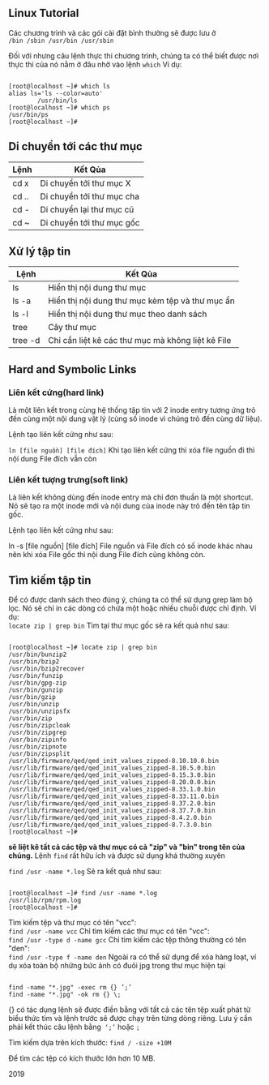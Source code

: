 ## Linux Tutorial

Các chương trình và các gói cài đặt bình thường sẽ được lưu ở
<code>
/bin
/sbin
/usr/bin
/usr/sbin
</code>


Đối với nhưng câu lệnh thực thi chương trình, chúng ta có thể biết được nơi thực thi của nó nằm ở đâu nhờ vào lệnh <code>which</code>
Ví dụ:
<pre><code>
[root@localhost ~]# which ls
alias ls='ls --color=auto'
        /usr/bin/ls
[root@localhost ~]# which ps
/usr/bin/ps
[root@localhost ~]#
</code></pre>

## Di chuyển tới các thư mục
|Lệnh|Kết Qủa|
|---|---|
|cd x|Di chuyển tới thư mục X|
|cd ..|Di chuyển tới thư mục cha|
|cd -|Di chuyển lại thư mục cũ|
|cd ~|Di chuyển tới thư mục gốc|

## Xử lý tập tin
|Lệnh|Kết Qủa|
|---|---|
|ls|Hiển thị nội dung thư mục|
|ls -a|Hiển thị nội dung thư mục kèm tệp và thư mục ẩn|
|ls -l|Hiển thị nội dung thư mục theo danh sách|
|tree|Cây thư mục|
|tree -d|Chỉ cần liệt kê các thư mục mà không liệt kê File|

## Hard and Symbolic Links
### Liên kết cứng(hard link)
Là một liên kết trong cùng hệ thống tập tin với 2 inode entry tương ứng trỏ đến cùng một nội dung vật lý (cùng số inode vì chúng trỏ đến cùng dữ liệu).

Lệnh tạo liên kết cứng như sau:

<code>ln [file nguồn] [file đích]</code>
Khi tạo liên kết cứng thì xóa file nguồn đi thì nội dung File đích vẫn còn

### Liên kết tượng trưng(soft link)
Là liên kết không dùng đến inode entry mà chỉ đơn thuần là một shortcut. Nó sẽ tạo ra một inode mới và nội dung của inode này trỏ đến tên tập tin gốc.

Lệnh tạo liên kết cứng như sau:

ln -s [file nguồn] [file đích]
File nguồn và File đích có số inode khác nhau nên khi xóa File gốc thì nội dung File đích cũng không còn.

## Tìm kiếm tập tin
Để có được danh sách theo đúng ý, chúng ta có thể sử dụng grep làm bộ lọc. Nó sẽ chỉ in các dòng có chứa một hoặc nhiều chuỗi được chỉ định. Ví dụ:  
<code>locate zip | grep bin</code>
Tìm tại thư mục gốc sẽ ra kết quả như sau:   
<pre><code>
[root@localhost ~]# locate zip | grep bin
/usr/bin/bunzip2
/usr/bin/bzip2
/usr/bin/bzip2recover
/usr/bin/funzip
/usr/bin/gpg-zip
/usr/bin/gunzip
/usr/bin/gzip
/usr/bin/unzip
/usr/bin/unzipsfx
/usr/bin/zip
/usr/bin/zipcloak
/usr/bin/zipgrep
/usr/bin/zipinfo
/usr/bin/zipnote
/usr/bin/zipsplit
/usr/lib/firmware/qed/qed_init_values_zipped-8.10.10.0.bin
/usr/lib/firmware/qed/qed_init_values_zipped-8.10.5.0.bin
/usr/lib/firmware/qed/qed_init_values_zipped-8.15.3.0.bin
/usr/lib/firmware/qed/qed_init_values_zipped-8.20.0.0.bin
/usr/lib/firmware/qed/qed_init_values_zipped-8.33.1.0.bin
/usr/lib/firmware/qed/qed_init_values_zipped-8.33.11.0.bin
/usr/lib/firmware/qed/qed_init_values_zipped-8.37.2.0.bin
/usr/lib/firmware/qed/qed_init_values_zipped-8.37.7.0.bin
/usr/lib/firmware/qed/qed_init_values_zipped-8.4.2.0.bin
/usr/lib/firmware/qed/qed_init_values_zipped-8.7.3.0.bin
[root@localhost ~]#
</code></pre>

**sẽ liệt kê tất cả các tệp và thư mục có cả "zip" và "bin" trong tên của chúng.**
Lệnh <code>find</code> rất hữu ích và được sử dụng khá thường xuyên  

<code>find /usr -name *.log</code>
Sẽ ra kết quả như sau:   
<pre><code>
[root@localhost ~]# find /usr -name *.log
/usr/lib/rpm/rpm.log
[root@localhost ~]#
</code></pre>

Tìm kiếm tệp và thư mục có tên "vcc":  
<code>find /usr -name vcc</code>
Chỉ tìm kiếm các thư mục có tên "vcc":  
<code>find /usr -type d -name gcc</code>
Chỉ tìm kiếm các tệp thông thường có tên "den":  
<code>find /usr -type f -name den</code>
 Ngoài ra có thể sử dụng để xóa hàng loạt, ví dụ xóa toàn bộ những bức ảnh có đuôi jpg trong thư mục hiện tại  
<pre><code>
find -name "*.jpg" -exec rm {} ’;’
find -name "*.jpg" -ok rm {} \;
</code></pre>
{} có tác dụng lệnh sẽ được điền bằng với tất cả các tên tệp xuất phát từ biểu thức tìm và lệnh trước sẽ được chạy trên từng dòng riêng. Lưu ý cần phải kết thúc câu lệnh bằng<code> ‘;’</code> hoặc <code>\;</code>

Tìm kiếm dựa trên kích thước:
<code>find / -size +10M</code>

Để tìm các tệp có kích thước lớn hơn 10 MB.

2019